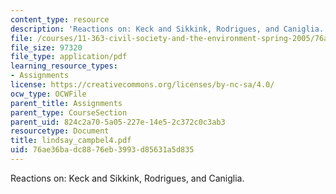 ```yaml
---
content_type: resource
description: 'Reactions on: Keck and Sikkink, Rodrigues, and Caniglia.'
file: /courses/11-363-civil-society-and-the-environment-spring-2005/76ae36badc8876eb3993d85631a5d835_lindsay_campbel4.pdf
file_size: 97320
file_type: application/pdf
learning_resource_types:
- Assignments
license: https://creativecommons.org/licenses/by-nc-sa/4.0/
ocw_type: OCWFile
parent_title: Assignments
parent_type: CourseSection
parent_uid: 824c2a70-5a05-227e-14e5-2c372c0c3ab3
resourcetype: Document
title: lindsay_campbel4.pdf
uid: 76ae36ba-dc88-76eb-3993-d85631a5d835
---
```

Reactions on: Keck and Sikkink, Rodrigues, and Caniglia.